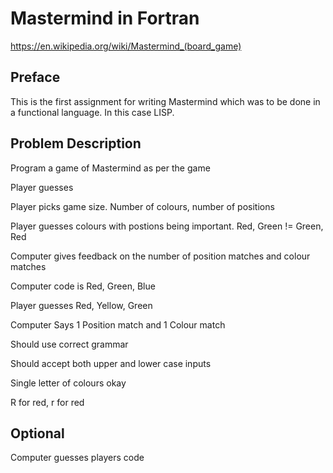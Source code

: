 <h1>Mastermind in Fortran</h1>

https://en.wikipedia.org/wiki/Mastermind_(board_game)

<h2>Preface</h2>

This is the first assignment for writing Mastermind which was to be done in a functional language. In this case LISP.

<h2>Problem Description</h2>

Program a game of Mastermind as per the game

Player guesses

Player picks game size. Number of colours, number of positions

Player guesses colours with postions being important. Red, Green != Green, Red

Computer gives feedback on the number of position matches and colour matches

Computer code is Red, Green, Blue

Player guesses Red, Yellow, Green

Computer Says 1 Position match and 1 Colour match

Should use correct grammar

Should accept both upper and lower case inputs

Single letter of colours okay

R for red, r for red

<h2>Optional</h2>

Computer guesses players code
